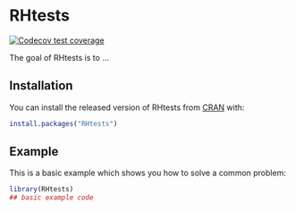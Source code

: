 
# RHtests

<!-- badges: start -->
[![Codecov test coverage](https://codecov.io/gh/kongdd/RHtests/branch/master/graph/badge.svg)](https://codecov.io/gh/kongdd/RHtests?branch=master)
<!-- badges: end -->

The goal of RHtests is to ...

## Installation

You can install the released version of RHtests from [CRAN](https://CRAN.R-project.org) with:

``` r
install.packages("RHtests")
```

## Example

This is a basic example which shows you how to solve a common problem:

``` r
library(RHtests)
## basic example code
```
